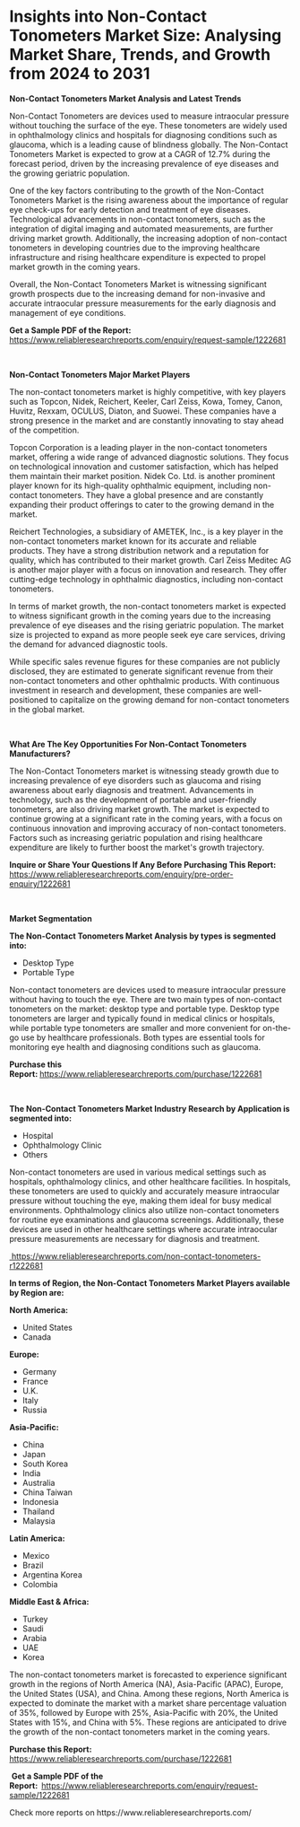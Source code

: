<p><h1>Insights into Non-Contact Tonometers Market Size: Analysing Market Share, Trends, and Growth from 2024 to 2031</h1></p><p><strong>Non-Contact Tonometers Market Analysis and Latest Trends</strong></p>
<p><p>Non-Contact Tonometers are devices used to measure intraocular pressure without touching the surface of the eye. These tonometers are widely used in ophthalmology clinics and hospitals for diagnosing conditions such as glaucoma, which is a leading cause of blindness globally. The Non-Contact Tonometers Market is expected to grow at a CAGR of 12.7% during the forecast period, driven by the increasing prevalence of eye diseases and the growing geriatric population.</p><p>One of the key factors contributing to the growth of the Non-Contact Tonometers Market is the rising awareness about the importance of regular eye check-ups for early detection and treatment of eye diseases. Technological advancements in non-contact tonometers, such as the integration of digital imaging and automated measurements, are further driving market growth. Additionally, the increasing adoption of non-contact tonometers in developing countries due to the improving healthcare infrastructure and rising healthcare expenditure is expected to propel market growth in the coming years.</p><p>Overall, the Non-Contact Tonometers Market is witnessing significant growth prospects due to the increasing demand for non-invasive and accurate intraocular pressure measurements for the early diagnosis and management of eye conditions.</p></p>
<p><strong>Get a Sample PDF of the Report:&nbsp;</strong> <a href="https://www.reliableresearchreports.com/enquiry/request-sample/1222681">https://www.reliableresearchreports.com/enquiry/request-sample/1222681</a></p>
<p>&nbsp;</p>
<p><strong>Non-Contact Tonometers Major Market Players</strong></p>
<p><p>The non-contact tonometers market is highly competitive, with key players such as Topcon, Nidek, Reichert, Keeler, Carl Zeiss, Kowa, Tomey, Canon, Huvitz, Rexxam, OCULUS, Diaton, and Suowei. These companies have a strong presence in the market and are constantly innovating to stay ahead of the competition.</p><p>Topcon Corporation is a leading player in the non-contact tonometers market, offering a wide range of advanced diagnostic solutions. They focus on technological innovation and customer satisfaction, which has helped them maintain their market position. Nidek Co. Ltd. is another prominent player known for its high-quality ophthalmic equipment, including non-contact tonometers. They have a global presence and are constantly expanding their product offerings to cater to the growing demand in the market.</p><p>Reichert Technologies, a subsidiary of AMETEK, Inc., is a key player in the non-contact tonometers market known for its accurate and reliable products. They have a strong distribution network and a reputation for quality, which has contributed to their market growth. Carl Zeiss Meditec AG is another major player with a focus on innovation and research. They offer cutting-edge technology in ophthalmic diagnostics, including non-contact tonometers.</p><p>In terms of market growth, the non-contact tonometers market is expected to witness significant growth in the coming years due to the increasing prevalence of eye diseases and the rising geriatric population. The market size is projected to expand as more people seek eye care services, driving the demand for advanced diagnostic tools.</p><p>While specific sales revenue figures for these companies are not publicly disclosed, they are estimated to generate significant revenue from their non-contact tonometers and other ophthalmic products. With continuous investment in research and development, these companies are well-positioned to capitalize on the growing demand for non-contact tonometers in the global market.</p></p>
<p>&nbsp;</p>
<p><strong>What Are The Key Opportunities For Non-Contact Tonometers Manufacturers?</strong></p>
<p><p>The Non-Contact Tonometers market is witnessing steady growth due to increasing prevalence of eye disorders such as glaucoma and rising awareness about early diagnosis and treatment. Advancements in technology, such as the development of portable and user-friendly tonometers, are also driving market growth. The market is expected to continue growing at a significant rate in the coming years, with a focus on continuous innovation and improving accuracy of non-contact tonometers. Factors such as increasing geriatric population and rising healthcare expenditure are likely to further boost the market's growth trajectory.</p></p>
<p><strong>Inquire or Share Your Questions If Any Before Purchasing This Report:</strong> <a href="https://www.reliableresearchreports.com/enquiry/pre-order-enquiry/1222681">https://www.reliableresearchreports.com/enquiry/pre-order-enquiry/1222681</a></p>
<p>&nbsp;</p>
<p><strong>Market Segmentation</strong></p>
<p><strong>The Non-Contact Tonometers Market Analysis by types is segmented into:</strong></p>
<p><ul><li>Desktop Type</li><li>Portable Type</li></ul></p>
<p><p>Non-contact tonometers are devices used to measure intraocular pressure without having to touch the eye. There are two main types of non-contact tonometers on the market: desktop type and portable type. Desktop type tonometers are larger and typically found in medical clinics or hospitals, while portable type tonometers are smaller and more convenient for on-the-go use by healthcare professionals. Both types are essential tools for monitoring eye health and diagnosing conditions such as glaucoma.</p></p>
<p><strong>Purchase this Report:&nbsp;</strong><a href="https://www.reliableresearchreports.com/purchase/1222681">https://www.reliableresearchreports.com/purchase/1222681</a></p>
<p>&nbsp;</p>
<p><strong>The Non-Contact Tonometers Market Industry Research by Application is segmented into:</strong></p>
<p><ul><li>Hospital</li><li>Ophthalmology Clinic</li><li>Others</li></ul></p>
<p><p>Non-contact tonometers are used in various medical settings such as hospitals, ophthalmology clinics, and other healthcare facilities. In hospitals, these tonometers are used to quickly and accurately measure intraocular pressure without touching the eye, making them ideal for busy medical environments. Ophthalmology clinics also utilize non-contact tonometers for routine eye examinations and glaucoma screenings. Additionally, these devices are used in other healthcare settings where accurate intraocular pressure measurements are necessary for diagnosis and treatment.</p></p>
<p><a href="https://www.reliableresearchreports.com/non-contact-tonometers-r1222681">&nbsp;https://www.reliableresearchreports.com/non-contact-tonometers-r1222681</a></p>
<p><strong>In terms of Region, the Non-Contact Tonometers Market Players available by Region are:</strong></p>
<p>
    <p> <strong> North America: </strong>
        <ul>
            <li>United States</li>
            <li>Canada</li>
        </ul>
        </p> 
    <p> <strong> Europe: </strong>
        <ul>
            <li>Germany</li>
            <li>France</li>
            <li>U.K.</li>
            <li>Italy</li>
            <li>Russia</li>
        </ul>
        </p> 
    <p> <strong> Asia-Pacific: </strong>
        <ul>
            <li>China</li>
            <li>Japan</li>
            <li>South Korea</li>
            <li>India</li>
            <li>Australia</li>
            <li>China Taiwan</li>
            <li>Indonesia</li>
            <li>Thailand</li>
            <li>Malaysia</li>
        </ul>
        </p> 
    <p> <strong> Latin America: </strong>
        <ul>
            <li>Mexico</li>
            <li>Brazil</li>
            <li>Argentina Korea</li>
            <li>Colombia</li>
        </ul>
        </p> 
    <p> <strong> Middle East & Africa: </strong>
        <ul>
            <li>Turkey</li>
            <li>Saudi</li>
            <li>Arabia</li>
            <li>UAE</li>
            <li>Korea</li>
        </ul>
    </p>
    </p>
<p><p>The non-contact tonometers market is forecasted to experience significant growth in the regions of North America (NA), Asia-Pacific (APAC), Europe, the United States (USA), and China. Among these regions, North America is expected to dominate the market with a market share percentage valuation of 35%, followed by Europe with 25%, Asia-Pacific with 20%, the United States with 15%, and China with 5%. These regions are anticipated to drive the growth of the non-contact tonometers market in the coming years.</p></p>
<p><strong>Purchase this Report: </strong><a href="https://www.reliableresearchreports.com/purchase/1222681">https://www.reliableresearchreports.com/purchase/1222681</a></p>
<p>&nbsp;<strong>Get a Sample PDF of the Report:&nbsp;&nbsp;</strong><a href="https://www.reliableresearchreports.com/enquiry/request-sample/1222681">https://www.reliableresearchreports.com/enquiry/request-sample/1222681</a></p>
<p><strong></strong></p>
<p>Check more reports on https://www.reliableresearchreports.com/</p>